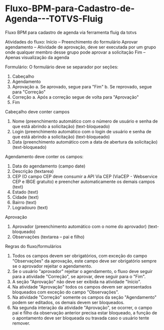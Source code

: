 # Fluxo-BPM-para-Cadastro-de-Agenda---TOTVS-Fluig
Fluxo BPM para cadastro de agenda via ferramenta fluig da totvs

Atividades do fluxo:
Início – Preenchimento do formulário
Aprovar agendamento – Atividade de aprovação, deve ser executada por um grupo onde qualquer membro desse grupo pode aprovar a solicitação
Fim – Apenas visualização da agenda

Formulário:
O formulário deve se separador por seções:
1. Cabeçalho
2. Agendamento
3. Aprovação
a. Se aprovado, segue para "Fim"
b. Se reprovado, segue para "Correção"
4. Correção
a. Após a correção segue de volta para "Aprovação"
5. Fim

Cabeçalho deve conter campos
1. Nome (preenchimento automático com o número de usuário e senha de que está abrindo a solicitação) (text-bloqueado)
2. Login (preenchimento automático com o login de usuário e senha de que está abrindo a solicitação) (text-bloqueado)
3. Data (preenchimento automático com a data de abertura da solicitação) (text-bloqueado)

Agendamento deve conter os campos:
1. Data do agendamento (campo date)
2. Descrição (textarea)
3. CEP (O campo CEP deve consumir a API Via CEP (ViaCEP - Webservice CEP e IBGE gratuito) e preencher automaticamente os demais campos (text)
4. Estado (text)
5. Cidade (text)
6. Bairro (text)
7. Logradouro (text)

Aprovação
1. Aprovador (preenchimento automático com o nome do aprovador) (text-bloqueado)
2. Observações (textarea – pai e filho)

Regras do fluxo/formulários
1. Todos os campos devem ser obrigatórios, com exceção do campo "Observações" da aprovação, este campo deve ser obrigatório sempre se o aprovador rejeitar o agendamento.
2. Se o usuário "aprovador" rejeitar o agendamento, o fluxo deve seguir para a atividade "Correção", se aprovar, deve seguir para o "Fim".
3. A seção "Aprovação" não deve ser exibida na atividade "Início".
4. Na atividade "Aprovação" todos os campos devem ser apresentados bloqueados com exceção do campo "Observações".
5. Na atividade "Correção" somente os campos da seção "Agendamento" podem ser editados, os demais devem ser bloqueados.
6. Na segunda interação da atividade "Aprovação", se ocorrer, o campo pai e filho da observação anterior precisa estar bloqueado, a função de o apontamento deve ser bloqueada ou travada caso o usuário tente remover.
